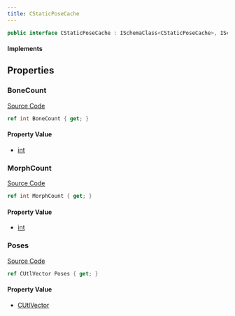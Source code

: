 ```yaml
---
title: CStaticPoseCache
---
```


```csharp
public interface CStaticPoseCache : ISchemaClass<CStaticPoseCache>, ISchemaField, ISchemaClass, INativeHandle
```

#### Implements

## Properties

### BoneCount

[Source Code](https://github.com/swiftly-solution/swiftlys2/blob/beta/managed/src/SwiftlyS2.Generated/Schemas/Interfaces/CStaticPoseCache.cs#L19)

```csharp
ref int BoneCount { get; }
```

#### Property Value

- [int](https://learn.microsoft.com/dotnet/api/system.int32)

### MorphCount

[Source Code](https://github.com/swiftly-solution/swiftlys2/blob/beta/managed/src/SwiftlyS2.Generated/Schemas/Interfaces/CStaticPoseCache.cs#L21)

```csharp
ref int MorphCount { get; }
```

#### Property Value

- [int](https://learn.microsoft.com/dotnet/api/system.int32)

### Poses

[Source Code](https://github.com/swiftly-solution/swiftlys2/blob/beta/managed/src/SwiftlyS2.Generated/Schemas/Interfaces/CStaticPoseCache.cs#L17)

```csharp
ref CUtlVector Poses { get; }
```

#### Property Value

- [CUtlVector](/docs/api/)

